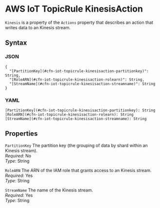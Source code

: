 # AWS IoT TopicRule KinesisAction<a name="aws-properties-iot-topicrule-kinesisaction"></a>

`Kinesis` is a property of the `Actions` property that describes an action that writes data to an Kinesis stream\.

## Syntax<a name="w3ab2c21c14e1351b5"></a>

### JSON<a name="aws-properties-iot-topicrule-kinesisaction-syntax.json"></a>

```
{
  "[PartitionKey](#cfn-iot-topicrule-kinesisaction-partitionkey)": String,
  "[RoleARN](#cfn-iot-topicrule-kinesisaction-rolearn)": String,
  "[StreamName](#cfn-iot-topicrule-kinesisaction-streamname)": String
}
```

### YAML<a name="aws-properties-iot-topicrule-kinesisaction-syntax.yaml"></a>

```
[PartitionKey](#cfn-iot-topicrule-kinesisaction-partitionkey): String
[RoleARN](#cfn-iot-topicrule-kinesisaction-rolearn): String
[StreamName](#cfn-iot-topicrule-kinesisaction-streamname): String
```

## Properties<a name="w3ab2c21c14e1351b7"></a>

`PartitionKey`  <a name="cfn-iot-topicrule-kinesisaction-partitionkey"></a>
The partition key \(the grouping of data by shard within an Kinesis stream\)\.  
*Required*: No  
*Type*: String

`RoleARN`  <a name="cfn-iot-topicrule-kinesisaction-rolearn"></a>
The ARN of the IAM role that grants access to an Kinesis stream\.  
*Required*: Yes  
*Type*: String

`StreamName`  <a name="cfn-iot-topicrule-kinesisaction-streamname"></a>
The name of the Kinesis stream\.  
*Required*: Yes  
*Type*: String